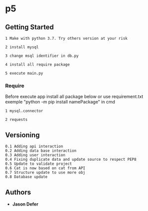 # p5

## Getting Started
```
1 Make with python 3.7. Try others version at your risk

2 install mysql

3 change msql identifier in db.py

4 install all require package

5 execute main.py
```

### Require
Before execute app install all package below or use requirement.txt
exemple "python -m pip install namePackage" in cmd
```
1 mysql.connector

2 requests

```

## Versioning
```
0.1 Adding api interaction
0.2 Adding data base interaction
0.3 Adding user interaction
0.4 Fixing duplicate data and update source to respect PEP8
0.5 Update to validate project
0.6 Cat is now based on cat from API
0.7 Structure update to use more obj
0.8 Database update

```
## Authors

* **Jason Defer**
